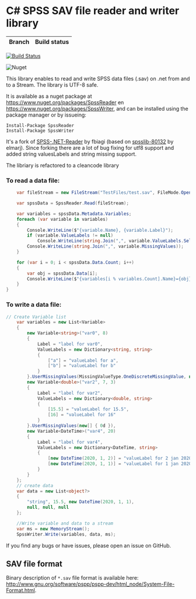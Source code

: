 # C# SPSS SAV file reader and writer library

| Branch | Build status |
| ------ | ------------ |

[![Build Status](https://medella.visualstudio.com/Spss/_apis/build/status/Anderman.Medella.SPSS?branchName=master)](https://medella.visualstudio.com/Spss/_build/latest?definitionId=12&branchName=master)

![Nuget](https://img.shields.io/nuget/v/DataWriter.SPSS)

This library enables to read and write SPSS data files (.sav) on .net from and to a Stream. The library is UTF-8 safe.

It is available as a nuget package at https://www.nuget.org/packages/SpssReader en https://www.nuget.org/packages/SpssWriter, and can be installed using the package manager or by issueing:

```
Install-Package SpssReader
Install-Package SpssWriter
```

It's a fork of [SPSS-.NET-Reader](https://github.com/fbiagi/SPSS-.NET-Reader) by fbiagi (based on [spsslib-80132](http://spsslib.codeplex.com/) by elmarj).
Since forking there are a lot of bug fixing for utf8 support and added string valuesLabels and string missing support.

The libriary is refactored to a cleancode library

### To read a data file:

```C#
    var fileStream = new FileStream("TestFiles/test.sav", FileMode.Open);

    var spssData = SpssReader.Read(fileStream);

    var variables = spssData.Metadata.Variables;
    foreach (var variable in variables)
    {
        Console.WriteLine($"{variable.Name}, {variable.Label}");
        if (variable.ValueLabels != null)
            Console.WriteLine(string.Join(",", variable.ValueLabels.Select(x => $"{x.Key} - {x.Value} ")));
        Console.WriteLine(string.Join(",", variable.MissingValues));
    }

    for (var i = 0; i < spssData.Data.Count; i++)
    {
        var obj = spssData.Data[i];
        Console.WriteLine($"{variables[i % variables.Count].Name}={obj}");
    }
}
```

### To write a data file:

```C#
// Create Variable list
    var variables = new List<Variable>
    {
        new Variable<string>("var0", 8)
        {
            Label = "label for var0",
            ValueLabels = new Dictionary<string, string>
            {
                ["a"] = "valueLabel for a",
                ["b"] = "valueLabel for b"
            }
        }.UserMissingValues(MissingValueType.OneDiscreteMissingValue, new[] { "-" }),
        new Variable<double>("var2", 7, 3)
        {
            Label = "label for var2",
            ValueLabels = new Dictionary<double, string>
            {
                [15.5] = "valueLabel for 15.5",
                [16] = "valueLabel for 16"
            }
        }.UserMissingValues(new[] { 0d }),
        new Variable<DateTime>("var4", 20)
        {
            Label = "label for var4",
            ValueLabels = new Dictionary<DateTime, string>
            {
                [new DateTime(2020, 1, 2)] = "valueLabel for 2 jan 2020",
                [new DateTime(2020, 1, 1)] = "valueLabel for 1 jan 2020"
            }
        }
    };
    // create data
    var data = new List<object?>
    {
        "string", 15.5, new DateTime(2020, 1, 1),
        null, null, null
    };

    //Write variable and data to a stream
    var ms = new MemoryStream();
    SpssWriter.Write(variables, data, ms);
```

If you find any bugs or have issues, please open an issue on GitHub.

## SAV file format

Binary description of `*.sav` file format is available here: http://www.gnu.org/software/pspp/pspp-dev/html_node/System-File-Format.html.
